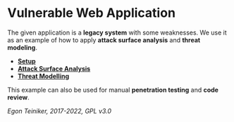 # Vulnerable Web Application

The given application is a **legacy system** with some weaknesses.
We use it as an example of how to apply **attack surface analysis** and **threat modeling**.

* [**Setup**](Setup.md)
* [**Attack Surface Analysis**](AttackSurfaceAnalysis.md)
* [**Threat Modelling**](ThreatModeling.md)

This example can also be used for manual **penetration testing** and **code review**.

*Egon Teiniker, 2017-2022, GPL v3.0*
